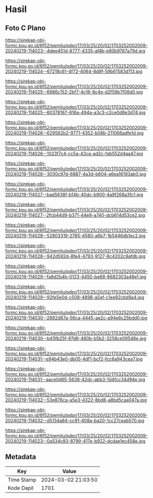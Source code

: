 # Hasil

## Foto C Plano

https://sirekap-obj-formc.kpu.go.id/6f52/pemilu/pdpr/17/03/25/20/02/1703252002009-20240219-114023--4dee451d-8777-4335-af4b-e80b9787a79d.jpg

https://sirekap-obj-formc.kpu.go.id/6f52/pemilu/pdpr/17/03/25/20/02/1703252002009-20240219-114024--67218c61-4f72-4064-8d9f-59b61583d113.jpg

https://sirekap-obj-formc.kpu.go.id/6f52/pemilu/pdpr/17/03/25/20/02/1703252002009-20240219-114025--6986c152-2bf7-4c16-8c4e-d2f59b7f08d0.jpg

https://sirekap-obj-formc.kpu.go.id/6f52/pemilu/pdpr/17/03/25/20/02/1703252002009-20240219-114025--60378167-616a-494a-a3c3-c2ce0d8e3d74.jpg

https://sirekap-obj-formc.kpu.go.id/6f52/pemilu/pdpr/17/03/25/20/02/1703252002009-20240219-114026--629562b2-9771-4352-b08b-211066adfe1d.jpg

https://sirekap-obj-formc.kpu.go.id/6f52/pemilu/pdpr/17/03/25/20/02/1703252002009-20240219-114026--1023f7c4-cc5a-43ca-ad2c-fab552d4aa47.jpg

https://sirekap-obj-formc.kpu.go.id/6f52/pemilu/pdpr/17/03/25/20/02/1703252002009-20240219-114026--3030c97d-6887-4a3d-b604-a6ea16193ab0.jpg

https://sirekap-obj-formc.kpu.go.id/6f52/pemilu/pdpr/17/03/25/20/02/1703252002009-20240219-114027--bad5638f-b14b-40dc-b900-4a9f268a3fc1.jpg

https://sirekap-obj-formc.kpu.go.id/6f52/pemilu/pdpr/17/03/25/20/02/1703252002009-20240219-114027--2fcb44d9-b371-44e8-a740-dcb614d53ce2.jpg

https://sirekap-obj-formc.kpu.go.id/6f52/pemilu/pdpr/17/03/25/20/02/1703252002009-20240219-114028--52803319-2785-4580-a6b7-1b5446db1ec2.jpg

https://sirekap-obj-formc.kpu.go.id/6f52/pemilu/pdpr/17/03/25/20/02/1703252002009-20240219-114028--942d592d-8fe4-4793-9127-8c4202c9afdb.jpg

https://sirekap-obj-formc.kpu.go.id/6f52/pemilu/pdpr/17/03/25/20/02/1703252002009-20240219-114029--fa8d2b4b-0123-4450-be68-6682303a48e1.jpg

https://sirekap-obj-formc.kpu.go.id/6f52/pemilu/pdpr/17/03/25/20/02/1703252002009-20240219-114029--92fe5e0d-c508-4898-a5ef-c1ee92cbd9a4.jpg

https://sirekap-obj-formc.kpu.go.id/6f52/pemilu/pdpr/17/03/25/20/02/1703252002009-20240219-114030--2882d87a-56ca-4445-ae2c-a94e6c25bdd0.jpg

https://sirekap-obj-formc.kpu.go.id/6f52/pemilu/pdpr/17/03/25/20/02/1703252002009-20240219-114030--b45fb25f-97d6-460b-b5b2-3258ce09548e.jpg

https://sirekap-obj-formc.kpu.go.id/6f52/pemilu/pdpr/17/03/25/20/02/1703252002009-20240219-114031--e94b43e0-db05-4df1-bcf2-fcc6a943cea7.jpg

https://sirekap-obj-formc.kpu.go.id/6f52/pemilu/pdpr/17/03/25/20/02/1703252002009-20240219-114031--aace0d65-5638-42dc-abb3-1d4fcc34d94e.jpg

https://sirekap-obj-formc.kpu.go.id/6f52/pemilu/pdpr/17/03/25/20/02/1703252002009-20240219-114032--53e876ca-a5e3-4322-8bd8-a8bd5caa047a.jpg

https://sirekap-obj-formc.kpu.go.id/6f52/pemilu/pdpr/17/03/25/20/02/1703252002009-20240219-114032--d5134a84-cc91-408a-ba20-1cc27ceab570.jpg

https://sirekap-obj-formc.kpu.go.id/6f52/pemilu/pdpr/17/03/25/20/02/1703252002009-20240219-114023--0a534c83-8799-417e-b922-dcdae1ec458e.jpg


## Metadata

| Key        | Value               |
| ---------- | ------------------- |
| Time Stamp | 2024-03-02 21:03:50 |
| Kode Dapil | 1701                |



